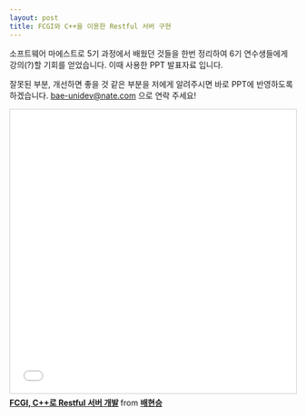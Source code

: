 ```yaml
---
layout: post
title: FCGI와 C++을 이용한 Restful 서버 구현
---
```

소프트웨어 마에스트로 5기 과정에서 배웠던 것들을 한번 정리하여 6기 연수생들에게 강의(?)할 기회를 얻었습니다.
이때 사용한 PPT 발표자료 입니다.

잘못된 부분, 개선하면 좋을 것 같은 부분을 저에게 알려주시면 바로 PPT에 반영하도록 하겠습니다.
bae-unidev@nate.com 으로 연락 주세요!

<iframe src="//www.slideshare.net/slideshow/embed_code/key/4lG8zVAJ7kenn9" width="100%" height="500px" frameborder="0" marginwidth="0" marginheight="0" scrolling="no" style="border:1px solid #CCC; border-width:1px; margin-bottom:5px; max-width: 100%;" allowfullscreen> </iframe> <div style="margin-bottom:5px"> <strong> <a href="//www.slideshare.net/ssuserfc493b/fcgi-c-restful-51435889" title="FCGI, C++로 Restful 서버 개발" target="_blank">FCGI, C++로 Restful 서버 개발</a> </strong> from <strong><a href="//www.slideshare.net/ssuserfc493b" target="_blank">배현승</a></strong> </div>
